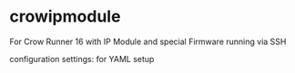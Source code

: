 # crowipmodule
For Crow Runner 16 with IP Module and special Firmware running via SSH


configuration settings: for YAML setup
